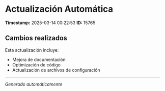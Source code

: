 # Actualización Automática

**Timestamp:** 2025-03-14 00:22:53
**ID:** 15765

## Cambios realizados

Esta actualización incluye:
- Mejora de documentación
- Optimización de código
- Actualización de archivos de configuración

---
*Generado automáticamente*
